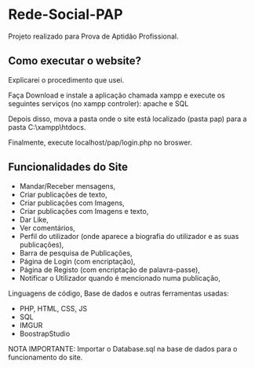 # Rede-Social-PAP
Projeto realizado para Prova de Aptidão Profissional.

Como executar o website? 
------------------------
Explicarei o procedimento que usei.

Faça Download e instale a aplicação chamada xampp e execute os seguintes serviços (no xampp controler): apache e SQL

Depois disso, mova a pasta onde o site está localizado (pasta pap) para a pasta C:\\xampp\\htdocs.

Finalmente, execute localhost/pap/login.php no broswer.



Funcionalidades do Site
-------------------------
  - Mandar/Receber mensagens,
  - Criar publicações de texto,
  - Criar publicações com Imagens,
  - Criar publicações com Imagens e texto,
  - Dar Like,
  - Ver comentários,
  - Perfil do utilizador (onde aparece a biografia do utilizador e as suas publicações),
  - Barra de pesquisa de Publicações,
  - Página de Login (com encriptação),
  - Página de Registo (com encriptação de palavra-passe),
  - Notificar o Utilizador quando é mencionado numa publicação,


Linguagens de código, Base de dados e outras ferramentas usadas: 
  - PHP, HTML, CSS, JS
  - SQL 
  - IMGUR
  - BoostrapStudio 
 
 NOTA IMPORTANTE: Importar o Database.sql na base de dados para o funcionamento do site.
